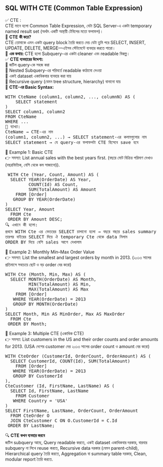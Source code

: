 ## SQL WITH CTE (Common Table Expression) 

✅ CTE : <br> 
CTE মানে হলো Common Table Expression, যেটা SQL Server-এ একটা temporary named result set (অর্থাৎ একটি অস্থায়ী টেবিলের মতো ফলাফল)। <br> 
🔹 <b>CTE কী করে? </b> <br> 
CTE তোমাকে এমন একটা query block তৈরি করতে দেয় যেটা তুমি পরে SELECT, INSERT, UPDATE, DELETE, MERGE—এইসব স্টেটমেন্টে ব্যবহার করতে পারো। <br> 
📌 <b>এক কথায়: </b> CTE হলো Subquery-এর একটা cleaner এবং readable বিকল্প। <br> 
✅ <b>CTE ব্যবহারের উদ্দেশ্য: </b>  <br>
🔹 জটিল query-কে সহজ করা  <br>
🔹 Nested Subquery-এর পরিবর্তে readable কাঠামো দেওয়া  <br>
🔹 একই dataset একাধিকবার ব্যবহার করা যায়  <br>
🔹 Recursive query (যেমন tree structure, hierarchy) বানানো যায়  <br>
🧩 <b>CTE-এর Basic Syntax: </b> 
<pre>
WITH CteName (column1, column2, ..., columnN) AS (
    SELECT statement
)
SELECT column1, column2
FROM CteName
WHERE ...
🔸 ব্যাখ্যা:
CteName → CTE-এর নাম
(column1, column2, ...) → SELECT statement-এর কলামগুলোর নাম
SELECT statement → যে query-এর ফলাফলটা CTE হিসেবে save হবে
</pre>
🧮 Example 1: Basic CTE <br> 
👉 সমস্যা: List annual sales with the best years first. (বছরে মোট বিক্রির পরিমাণ দেখাও (বছরভিত্তিক, বেশি থেকে কম সাজানো)). 
<pre>
 WITH Cte (Year, Count, Amount) AS (
  SELECT YEAR(OrderDate) AS Year,
         COUNT(Id) AS Count,
         SUM(TotalAmount) AS Amount
    FROM [Order]
   GROUP BY YEAR(OrderDate)
)
SELECT Year, Amount 
  FROM Cte
 ORDER BY Amount DESC;
🔍 এখানে কী হলো:
প্রথমে WITH Cte এর ভেতরের SELECT চালানো হলো → বছরে বছরে sales summary
তারপর বাইরের SELECT দিয়ে ঐ temporary Cte থেকে data নিলাম
ORDER BY দিয়ে বেশি sales আগে দেখালাম
</pre>
🧩 Example 2: Monthly Min–Max Order Value <br> 
👉 সমস্যা: List the smallest and largest orders by month in 2013.  (২০১৩ সালের প্রতিমাসে সবচেয়ে ছোট ও বড় order বের করো)
<pre>
WITH Cte (Month, Min, Max) AS (
  SELECT MONTH(OrderDate) AS Month,
         MIN(TotalAmount) AS Min,
         MAX(TotalAmount) AS Max
    FROM [Order]
   WHERE YEAR(OrderDate) = 2013
   GROUP BY MONTH(OrderDate)
)
SELECT Month, Min AS MinOrder, Max AS MaxOrder
  FROM Cte
 ORDER BY Month; 
</pre>
🧩 Example 3: Multiple CTE (একাধিক CTE) <br> 
👉 সমস্যা:  List customers in the US and their order counts and order amounts for 2013.  (USA দেশের customer দের ২০১৩ সালের order count ও amount বের করো) 
<pre>
WITH CteOrder (CustomerId, OrderCount, OrderAmount) AS (
  SELECT CustomerId, COUNT(Id), SUM(TotalAmount)
    FROM [Order]
   WHERE YEAR(OrderDate) = 2013
   GROUP BY CustomerId
),
CteCustomer (Id, FirstName, LastName) AS (
  SELECT Id, FirstName, LastName
    FROM Customer
   WHERE Country = 'USA'
)
SELECT FirstName, LastName, OrderCount, OrderAmount
  FROM CteOrder O
  JOIN CteCustomer C ON O.CustomerId = C.Id
 ORDER BY LastName;
</pre>
🔍 <b>CTE কখন ব্যবহার করবে</b> <br> 
জটিল subquery আছে, Query readable করতে, একই dataset একাধিকবার দরকার, বারবার subquery না লিখে reuse করতে, Recursive data দরকার (যেমন parent-child), Hierarchical query তৈরি করতে, Aggregation বা summary table দরকার, Clean, modular report তৈরি করতে. 







